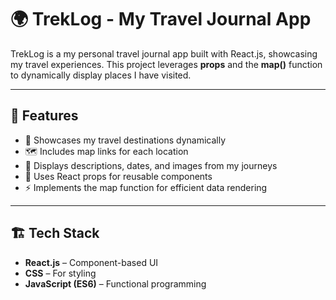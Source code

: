 # 🌍 TrekLog - My Travel Journal App  

TrekLog is a my personal travel journal app built with React.js, showcasing my travel experiences. This project leverages **props** and the **map()** function to dynamically display places I have visited.  

---

## 🚀 Features  

- 📌 Showcases my travel destinations dynamically  
- 🗺️ Includes map links for each location  
- 📝 Displays descriptions, dates, and images from my journeys  
- 🎯 Uses React props for reusable components  
- ⚡ Implements the map function for efficient data rendering  

---

## 🏗️ Tech Stack  

- **React.js** – Component-based UI  
- **CSS** – For styling  
- **JavaScript (ES6)** – Functional programming  

